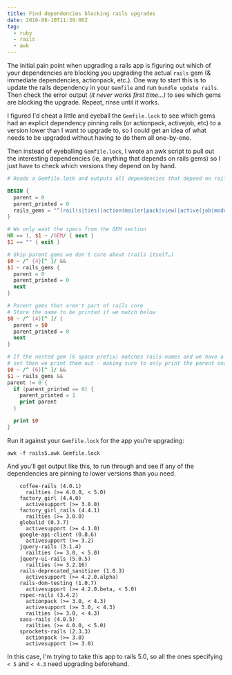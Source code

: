 ```yaml
---
title: Find dependencies blocking rails upgrades
date: 2016-08-10T11:39:00Z
tag:
  - ruby
  - rails
  - awk
---
```


The initial pain point when upgrading a rails app is figuring out which of your dependencies are blocking you upgrading the actual `rails` gem (& immediate dependencies, actionpack, etc.). One way to start this is to update the rails dependency in your `Gemfile` and run `bundle update rails`. Then check the error output _(it never works first time…)_ to see which gems are blocking the upgrade. Repeat, rinse until it works.

I figured I'd cheat a little and eyeball the `Gemfile.lock` to see which gems had an explicit dependency pinning rails (or actionpack, activejob, etc) to a version lower than I want to upgrade to, so I could get an idea of what needs to be upgraded without having to do them all one-by-one.

Then instead of eyeballing `Gemfile.lock`, I wrote an awk script to pull out the interesting dependencies (ie, anything that depends on rails gems) so I just have to check which versions they depend on by hand.

```awk
# Reads a Gemfile.lock and outputs all dependencies that depend on rails

BEGIN {
  parent = 0
  parent_printed = 0
  rails_gems = "^(rail(s|ties)|action(mailer|pack|view)|active(job|model|record|support))$"
}

# We only want the specs from the GEM section
NR == 1, $1 ~ /GEM/ { next }
$1 == "" { exit }

# Skip parent gems we don't care about (rails itself…)
$0 ~ /^ {4}[^ ]/ &&
$1 ~ rails_gems {
  parent = 0
  parent_printed = 0
  next
}

# Parent gems that aren't part of rails core
# Store the name to be printed if we match below
$0 ~ /^ {4}[^ ]/ {
  parent = $0
  parent_printed = 0
  next
}

# If the nested gem (6 space prefix) matches rails-names and we have a parent value
# set then we print them out - making sure to only print the parent once
$0 ~ /^ {6}[^ ]/ &&
$1 ~ rails_gems &&
parent != 0 {
  if (parent_printed == 0) {
    parent_printed = 1
    print parent
  }

  print $0
}
```

Run it against your `Gemfile.lock` for the app you're upgrading:

```shell
awk -f rails5.awk Gemfile.lock
```

And you'll get output like this, to run through and see if any of the dependencies are pinning to lower versions than you need.

```
    coffee-rails (4.0.1)
      railties (>= 4.0.0, < 5.0)
    factory_girl (4.4.0)
      activesupport (>= 3.0.0)
    factory_girl_rails (4.4.1)
      railties (>= 3.0.0)
    globalid (0.3.7)
      activesupport (>= 4.1.0)
    google-api-client (0.8.6)
      activesupport (>= 3.2)
    jquery-rails (3.1.4)
      railties (>= 3.0, < 5.0)
    jquery-ui-rails (5.0.5)
      railties (>= 3.2.16)
    rails-deprecated_sanitizer (1.0.3)
      activesupport (>= 4.2.0.alpha)
    rails-dom-testing (1.0.7)
      activesupport (>= 4.2.0.beta, < 5.0)
    rspec-rails (3.4.2)
      actionpack (>= 3.0, < 4.3)
      activesupport (>= 3.0, < 4.3)
      railties (>= 3.0, < 4.3)
    sass-rails (4.0.5)
      railties (>= 4.0.0, < 5.0)
    sprockets-rails (2.3.3)
      actionpack (>= 3.0)
      activesupport (>= 3.0)
```

In this case, I'm trying to take this app to rails 5.0, so all the ones specifying `< 5` and `< 4.3` need upgrading beforehand.
